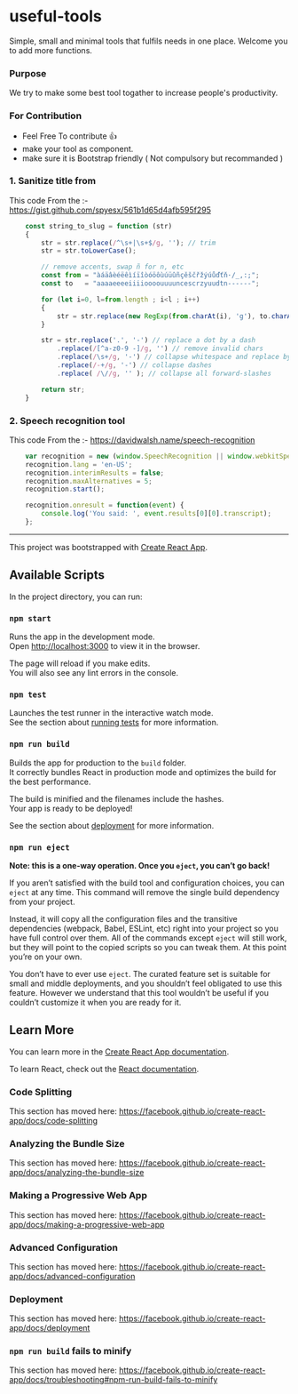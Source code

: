# useful-tools
Simple, small and minimal tools that fulfils needs in one place. Welcome you to add more functions.

### Purpose
We try to make some best tool togather to increase people's productivity.

### For Contribution
- Feel Free To contribute :+1:
- make your tool as component.
- make sure it is Bootstrap friendly ( Not compulsory but recommanded )

### 1. Sanitize title from 

This code From the :- https://gist.github.com/spyesx/561b1d65d4afb595f295

```javascript
    const string_to_slug = function (str)
    {
        str = str.replace(/^\s+|\s+$/g, ''); // trim
        str = str.toLowerCase();

        // remove accents, swap ñ for n, etc
        const from = "àáäâèéëêìíïîòóöôùúüûñçěščřžýúůďťň·/_,:;";
        const to   = "aaaaeeeeiiiioooouuuuncescrzyuudtn------";

        for (let i=0, l=from.length ; i<l ; i++)
        {
            str = str.replace(new RegExp(from.charAt(i), 'g'), to.charAt(i));
        }

        str = str.replace('.', '-') // replace a dot by a dash 
            .replace(/[^a-z0-9 -]/g, '') // remove invalid chars
            .replace(/\s+/g, '-') // collapse whitespace and replace by a dash
            .replace(/-+/g, '-') // collapse dashes
            .replace( /\//g, '' ); // collapse all forward-slashes

        return str;
    }

```

### 2. Speech recognition tool

This code From the :- https://davidwalsh.name/speech-recognition

```javascript
    var recognition = new (window.SpeechRecognition || window.webkitSpeechRecognition || window.mozSpeechRecognition || window.msSpeechRecognition)();
    recognition.lang = 'en-US';
    recognition.interimResults = false;
    recognition.maxAlternatives = 5;
    recognition.start();

    recognition.onresult = function(event) {
        console.log('You said: ', event.results[0][0].transcript);
    };
```


---
This project was bootstrapped with [Create React App](https://github.com/facebook/create-react-app).

## Available Scripts

In the project directory, you can run:

### `npm start`

Runs the app in the development mode.<br />
Open [http://localhost:3000](http://localhost:3000) to view it in the browser.

The page will reload if you make edits.<br />
You will also see any lint errors in the console.

### `npm test`

Launches the test runner in the interactive watch mode.<br />
See the section about [running tests](https://facebook.github.io/create-react-app/docs/running-tests) for more information.

### `npm run build`

Builds the app for production to the `build` folder.<br />
It correctly bundles React in production mode and optimizes the build for the best performance.

The build is minified and the filenames include the hashes.<br />
Your app is ready to be deployed!

See the section about [deployment](https://facebook.github.io/create-react-app/docs/deployment) for more information.

### `npm run eject`

**Note: this is a one-way operation. Once you `eject`, you can’t go back!**

If you aren’t satisfied with the build tool and configuration choices, you can `eject` at any time. This command will remove the single build dependency from your project.

Instead, it will copy all the configuration files and the transitive dependencies (webpack, Babel, ESLint, etc) right into your project so you have full control over them. All of the commands except `eject` will still work, but they will point to the copied scripts so you can tweak them. At this point you’re on your own.

You don’t have to ever use `eject`. The curated feature set is suitable for small and middle deployments, and you shouldn’t feel obligated to use this feature. However we understand that this tool wouldn’t be useful if you couldn’t customize it when you are ready for it.

## Learn More

You can learn more in the [Create React App documentation](https://facebook.github.io/create-react-app/docs/getting-started).

To learn React, check out the [React documentation](https://reactjs.org/).

### Code Splitting

This section has moved here: https://facebook.github.io/create-react-app/docs/code-splitting

### Analyzing the Bundle Size

This section has moved here: https://facebook.github.io/create-react-app/docs/analyzing-the-bundle-size

### Making a Progressive Web App

This section has moved here: https://facebook.github.io/create-react-app/docs/making-a-progressive-web-app

### Advanced Configuration

This section has moved here: https://facebook.github.io/create-react-app/docs/advanced-configuration

### Deployment

This section has moved here: https://facebook.github.io/create-react-app/docs/deployment

### `npm run build` fails to minify

This section has moved here: https://facebook.github.io/create-react-app/docs/troubleshooting#npm-run-build-fails-to-minify
